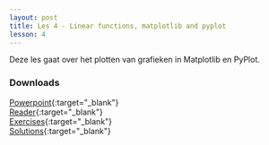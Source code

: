 ```yaml
---
layout: post
title: Les 4 - Linear functions, matplotlib and pyplot
lesson: 4
---
```


Deze les gaat over het plotten van grafieken in Matplotlib en PyPlot.

### Downloads
[Powerpoint](https://drive.google.com/file/d/1pfafixuBS-TK1FUh3LpTWzbO5Js9b2ud/view?usp=sharing){:target="_blank"}  
[Reader](https://drive.google.com/file/d/18lontxoQQotVBMF3i_6xUOtnXRHt3_Oa/view?usp=sharing){:target="_blank"}  
[Exercises](https://drive.google.com/file/d/184j42BAKeDt94OyG2426h6uCpDxf9Phe/view?usp=sharing){:target="_blank"}  
[Solutions](https://drive.google.com/file/d/1Ce9z3HnfTiDjrQftYVSzIK151HXZR1T3/view?usp=sharing){:target="_blank"}  
